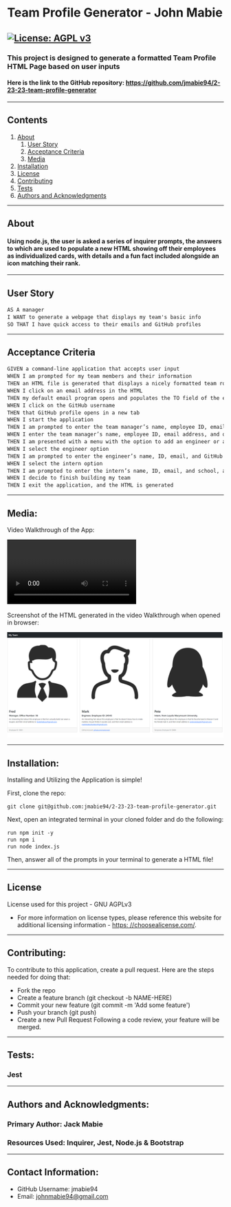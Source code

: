 # Team Profile Generator - John Mabie

[![License: AGPL v3](https://img.shields.io/badge/License-AGPL%20v3-blue.svg)](https://www.gnu.org/licenses/agpl-3.0)
---
### This project is designed to generate a formatted Team Profile HTML Page based on user inputs

#### Here is the link to the GitHub repository: https://github.com/jmabie94/2-23-23-team-profile-generator
---
## Contents
1. [About](#about)
    1. [User Story](#user%20story)
    2. [Acceptance Criteria](#acceptance%20criteria)
    3. [Media](#media)
2. [Installation](#installation)
3. [License](#license)
4. [Contributing](#contributing)
5. [Tests](#tests)
6. [Authors and Acknowledgments](#authors%20and%20acknowledgments)
---
## About

#### Using node.js, the user is asked a series of inquirer prompts, the answers to which are used to populate a new HTML showing off their employees as individualized cards, with details and a fun fact included alongside an icon matching their rank.
---
## User Story

```md
AS A manager
I WANT to generate a webpage that displays my team's basic info
SO THAT I have quick access to their emails and GitHub profiles
```
---
## Acceptance Criteria

```md
GIVEN a command-line application that accepts user input
WHEN I am prompted for my team members and their information
THEN an HTML file is generated that displays a nicely formatted team roster based on user input
WHEN I click on an email address in the HTML
THEN my default email program opens and populates the TO field of the email with the address
WHEN I click on the GitHub username
THEN that GitHub profile opens in a new tab
WHEN I start the application
THEN I am prompted to enter the team manager’s name, employee ID, email address, and office number
WHEN I enter the team manager’s name, employee ID, email address, and office number
THEN I am presented with a menu with the option to add an engineer or an intern or to finish building my team
WHEN I select the engineer option
THEN I am prompted to enter the engineer’s name, ID, email, and GitHub username, and I am taken back to the menu
WHEN I select the intern option
THEN I am prompted to enter the intern’s name, ID, email, and school, and I am taken back to the menu
WHEN I decide to finish building my team
THEN I exit the application, and the HTML is generated
```
---

## Media:

Video Walkthrough of the App:

![Video Walkthrough](./media/app%20walkthrough%20video.webm)

Screenshot of the HTML generated in the video Walkthrough when opened in browser:

![Screenshot of the Demo HTML](./media/demo%20html%20screenshot%202.24.23%200035AM.png)

---

## Installation:

Installing and Utilizing the Application is simple!

First, clone the repo:
    
    git clone git@github.com:jmabie94/2-23-23-team-profile-generator.git

Next, open an integrated terminal in your cloned folder and do the following:
    
    run npm init -y
    run npm i
    run node index.js

Then, answer all of the prompts in your terminal to generate a HTML file!
    
---

## License
License used for this project - GNU AGPLv3
* For more information on license types, please reference this website for additional licensing information - [https: //choosealicense.com/](https://choosealicense.com/).
---
## Contributing:
To contribute to this application, create a pull request.
Here are the steps needed for doing that:
- Fork the repo
- Create a feature branch (git checkout -b NAME-HERE)
- Commit your new feature (git commit -m 'Add some feature')
- Push your branch (git push)
- Create a new Pull Request
Following a code review, your feature will be merged.
---
## Tests:

### Jest
---
## Authors and Acknowledgments:

### Primary Author: Jack Mabie

### Resources Used: Inquirer, Jest, Node.js & Bootstrap

---
## Contact Information:
* GitHub Username: jmabie94
* Email: johnmabie94@gmail.com